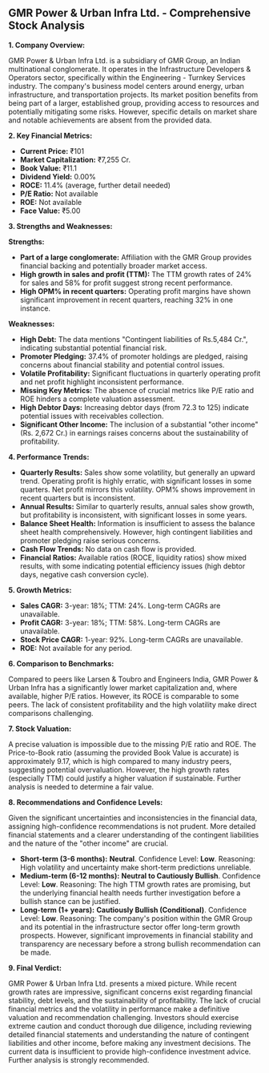 ## GMR Power & Urban Infra Ltd. - Comprehensive Stock Analysis

**1. Company Overview:**

GMR Power & Urban Infra Ltd. is a subsidiary of GMR Group, an Indian multinational conglomerate.  It operates in the Infrastructure Developers & Operators sector, specifically within the Engineering - Turnkey Services industry.  The company's business model centers around energy, urban infrastructure, and transportation projects.  Its market position benefits from being part of a larger, established group, providing access to resources and potentially mitigating some risks.  However, specific details on market share and notable achievements are absent from the provided data.

**2. Key Financial Metrics:**

* **Current Price:** ₹101
* **Market Capitalization:** ₹7,255 Cr.
* **Book Value:** ₹11.1
* **Dividend Yield:** 0.00%
* **ROCE:** 11.4% (average, further detail needed)
* **P/E Ratio:** Not available
* **ROE:** Not available
* **Face Value:** ₹5.00

**3. Strengths and Weaknesses:**

**Strengths:**

* **Part of a large conglomerate:**  Affiliation with the GMR Group provides financial backing and potentially broader market access.
* **High growth in sales and profit (TTM):**  The TTM growth rates of 24% for sales and 58% for profit suggest strong recent performance.
* **High OPM% in recent quarters:**  Operating profit margins have shown significant improvement in recent quarters, reaching 32% in one instance.

**Weaknesses:**

* **High Debt:**  The data mentions "Contingent liabilities of Rs.5,484 Cr.", indicating substantial potential financial risk.
* **Promoter Pledging:**  37.4% of promoter holdings are pledged, raising concerns about financial stability and potential control issues.
* **Volatile Profitability:**  Significant fluctuations in quarterly operating profit and net profit highlight inconsistent performance.
* **Missing Key Metrics:** The absence of crucial metrics like P/E ratio and ROE hinders a complete valuation assessment.
* **High Debtor Days:**  Increasing debtor days (from 72.3 to 125) indicate potential issues with receivables collection.
* **Significant Other Income:**  The inclusion of a substantial "other income" (Rs. 2,672 Cr.) in earnings raises concerns about the sustainability of profitability.


**4. Performance Trends:**

* **Quarterly Results:**  Sales show some volatility, but generally an upward trend.  Operating profit is highly erratic, with significant losses in some quarters. Net profit mirrors this volatility.  OPM% shows improvement in recent quarters but is inconsistent.
* **Annual Results:**  Similar to quarterly results, annual sales show growth, but profitability is inconsistent, with significant losses in some years.
* **Balance Sheet Health:**  Information is insufficient to assess the balance sheet health comprehensively.  However, high contingent liabilities and promoter pledging raise serious concerns.
* **Cash Flow Trends:**  No data on cash flow is provided.
* **Financial Ratios:**  Available ratios (ROCE, liquidity ratios) show mixed results, with some indicating potential efficiency issues (high debtor days, negative cash conversion cycle).

**5. Growth Metrics:**

* **Sales CAGR:** 3-year: 18%; TTM: 24%.  Long-term CAGRs are unavailable.
* **Profit CAGR:** 3-year: 18%; TTM: 58%. Long-term CAGRs are unavailable.
* **Stock Price CAGR:** 1-year: 92%.  Long-term CAGRs are unavailable.
* **ROE:**  Not available for any period.

**6. Comparison to Benchmarks:**

Compared to peers like Larsen & Toubro and Engineers India, GMR Power & Urban Infra has a significantly lower market capitalization and, where available, higher P/E ratios.  However, its ROCE is comparable to some peers.  The lack of consistent profitability and the high volatility make direct comparisons challenging.

**7. Stock Valuation:**

A precise valuation is impossible due to the missing P/E ratio and ROE.  The Price-to-Book ratio (assuming the provided Book Value is accurate) is approximately 9.17, which is high compared to many industry peers, suggesting potential overvaluation.  However, the high growth rates (especially TTM) could justify a higher valuation if sustainable.  Further analysis is needed to determine a fair value.

**8. Recommendations and Confidence Levels:**

Given the significant uncertainties and inconsistencies in the financial data, assigning high-confidence recommendations is not prudent.  More detailed financial statements and a clearer understanding of the contingent liabilities and the nature of the "other income" are crucial.

* **Short-term (3-6 months):**  **Neutral**.  Confidence Level: **Low**.  Reasoning:  High volatility and uncertainty make short-term predictions unreliable.
* **Medium-term (6-12 months):**  **Neutral to Cautiously Bullish**. Confidence Level: **Low**. Reasoning:  The high TTM growth rates are promising, but the underlying financial health needs further investigation before a bullish stance can be justified.
* **Long-term (1+ years):**  **Cautiously Bullish (Conditional)**. Confidence Level: **Low**. Reasoning:  The company's position within the GMR Group and its potential in the infrastructure sector offer long-term growth prospects. However, significant improvements in financial stability and transparency are necessary before a strong bullish recommendation can be made.


**9. Final Verdict:**

GMR Power & Urban Infra Ltd. presents a mixed picture.  While recent growth rates are impressive, significant concerns exist regarding financial stability, debt levels, and the sustainability of profitability.  The lack of crucial financial metrics and the volatility in performance make a definitive valuation and recommendation challenging.  Investors should exercise extreme caution and conduct thorough due diligence, including reviewing detailed financial statements and understanding the nature of contingent liabilities and other income, before making any investment decisions.  The current data is insufficient to provide high-confidence investment advice.  Further analysis is strongly recommended.
